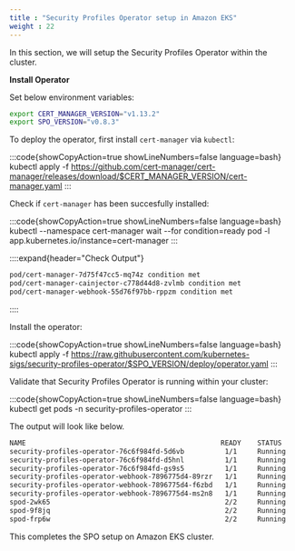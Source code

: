 ```yaml
---
title : "Security Profiles Operator setup in Amazon EKS"
weight : 22
---
```


In this section, we will setup the Security Profiles Operator within the cluster.

**Install Operator**

Set below environment variables:
```bash
export CERT_MANAGER_VERSION="v1.13.2"
export SPO_VERSION="v0.8.3"
```

To deploy the operator, first install `cert-manager` via `kubectl`:

:::code{showCopyAction=true showLineNumbers=false language=bash} kubectl apply -f https://github.com/cert-manager/cert-manager/releases/download/$CERT_MANAGER_VERSION/cert-manager.yaml :::

Check if `cert-manager` has been succesfully installed:

:::code{showCopyAction=true showLineNumbers=false language=bash} kubectl --namespace cert-manager wait --for condition=ready pod -l app.kubernetes.io/instance=cert-manager :::

::::expand{header="Check Output"}
```bash
pod/cert-manager-7d75f47cc5-mq74z condition met
pod/cert-manager-cainjector-c778d44d8-zvlmb condition met
pod/cert-manager-webhook-55d76f97bb-rppzm condition met
```
::::

Install the operator:

:::code{showCopyAction=true showLineNumbers=false language=bash} kubectl apply -f https://raw.githubusercontent.com/kubernetes-sigs/security-profiles-operator/$SPO_VERSION/deploy/operator.yaml :::

Validate that Security Profiles Operator is running within your cluster:

:::code{showCopyAction=true showLineNumbers=false language=bash}
kubectl get pods -n security-profiles-operator
:::

The output will look like below.

```bash
NAME                                                READY    STATUS    RESTARTS   AGE
security-profiles-operator-76c6f984fd-5d6vb          1/1     Running   0          20m
security-profiles-operator-76c6f984fd-d5hnl          1/1     Running   0          20m
security-profiles-operator-76c6f984fd-gs9s5          1/1     Running   0          20m
security-profiles-operator-webhook-7896775d4-89rzr   1/1     Running   0          11m
security-profiles-operator-webhook-7896775d4-f6zbd   1/1     Running   0          11m
security-profiles-operator-webhook-7896775d4-ms2n8   1/1     Running   0          11m
spod-2wk65                                           2/2     Running   0          11m
spod-9f8jq                                           2/2     Running   0          11m
spod-frp6w                                           2/2     Running   0          11m
```

This completes the SPO setup on Amazon EKS cluster.

